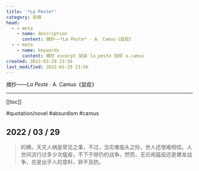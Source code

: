 ```yaml
---
title: '*La Peste*'
category: 前脩
head:
  - - meta
    - name: description
      content: 摘抄——*La Peste* · A. Camus《鼠疫》
  - - meta
    - name: keywords
      content: 摘抄 excerpt 鼠疫 la_peste 加缪 a.camus
created: 2022-03-29 23:56
last_modified: 2022-03-29 23:56
---
```


摘抄——_La Peste_ · A. Camus《鼠疫》

---

[[toc]]

#quotation/novel #absurdism #camus

## 2022 / 03 / 29

> 的确，天灾人祸是常见之事，不过，当灾难临头之际，世人还很难相信。人世间流行过多少次瘟疫，不下于频仍的战争。然而，无论闹瘟疫还是爆发战争，总是出乎人的意料，猝不及防。
